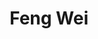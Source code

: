 ---
layout: page
title: Feng Wei
description: Fall 2018 -
img: assets/img/members/wei.jpg
importance: 5
category: PhD Student
redirect: https://akafengfeng.github.io/
---